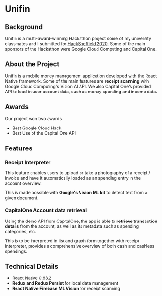 # Unifin

## Background

Unifin is a multi-award-winning Hackathon project some of my university classmates and I submitted for [HackSheffield 2020](https://devpost.com/software/unifin). Some of the main sponsors of the Hackathon were Google Cloud Computing and Capital One.

## About the Project

Unifin is a mobile money management application developed with the React Native framework. Some of the main features are **receipt scanning** with Google Cloud Computing's Vision AI API. We also Capital One's provided API to load in user account data, such as money spending and income data.

## Awards

Our project won two awards

- Best Google Cloud Hack
- Best Use of the Capital One API

## Features

### Receipt Interpreter

This feature enables users to upload or take a photography of a receipt / invoice and have it automatically loaded as an spending entry in the account overview.

This is made possible with **Google's Vision ML kit** to detect text from a given document.

### CapitalOne Account data retrieval

Using the demo API from CapitalOne, the app is able to **retrieve transaction details** from the account, as well as its metadata such as spending categories, etc.

This is to be interpreted in list and graph form together with receipt interpreter, provides a comprehensive overview of both cash and cashless spendings.

## Technical Details

- React Native 0.63.2
- **Redux and Redux Persist** for local data management
- **React Native Firebase ML Vision** for receipt scanning
